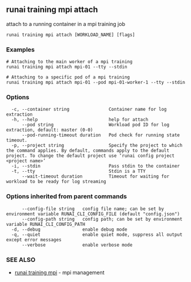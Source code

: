 ## runai training mpi attach

attach to a running container in a mpi training job

```
runai training mpi attach [WORKLOAD_NAME] [flags]
```

### Examples

```
# Attaching to the main worker of a mpi training
runai training mpi attach mpi-01 --tty --stdin

# Attaching to a specific pod of a mpi training
runai training mpi attach mpi-01 --pod mpi-01-worker-1 --tty --stdin
```

### Options

```
  -c, --container string               Container name for log extraction
  -h, --help                           help for attach
      --pod string                     Workload pod ID for log extraction, default: master (0-0)
      --pod-running-timeout duration   Pod check for running state timeout.
  -p, --project string                 Specify the project to which the command applies. By default, commands apply to the default project. To change the default project use ‘runai config project <project name>’
  -i, --stdin                          Pass stdin to the container
  -t, --tty                            Stdin is a TTY
      --wait-timeout duration          Timeout for waiting for workload to be ready for log streaming
```

### Options inherited from parent commands

```
      --config-file string   config file name; can be set by environment variable RUNAI_CLI_CONFIG_FILE (default "config.json")
      --config-path string   config path; can be set by environment variable RUNAI_CLI_CONFIG_PATH
  -d, --debug                enable debug mode
  -q, --quiet                enable quiet mode, suppress all output except error messages
      --verbose              enable verbose mode
```

### SEE ALSO

* [runai training mpi](runai_training_mpi.md)	 - mpi management

